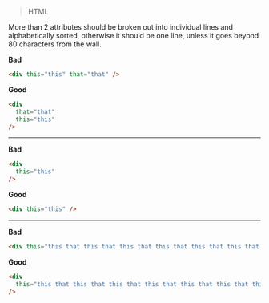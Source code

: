 > HTML

More than 2 attributes should be broken out into individual lines and alphabetically sorted, otherwise it should be one line, unless it goes beyond 80 characters from the wall.

**Bad**

```html
<div this="this" that="that" />
```

**Good**

```html
<div
  that="that"
  this="this"
/>
```

---

**Bad**

```html
<div
  this="this"
/>
```

**Good**

```html
<div this="this" />
```

---

**Bad**

```html
<div this="this that this that this that this that this that this that this that" />
```

**Good**

```html
<div
  this="this that this that this that this that this that this that this that"
/>
```
